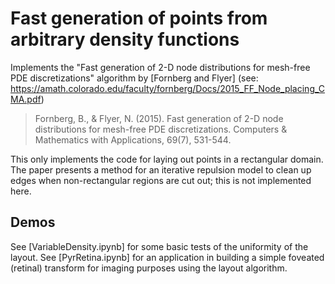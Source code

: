# Fast generation of points from arbitrary density functions

Implements the "Fast generation of 2-D node distributions for mesh-free PDE discretizations" algorithm by [Fornberg and Flyer] (see: https://amath.colorado.edu/faculty/fornberg/Docs/2015_FF_Node_placing_CMA.pdf)

>Fornberg, B., & Flyer, N. (2015). Fast generation of 2-D node distributions for mesh-free PDE discretizations. Computers & Mathematics with Applications, 69(7), 531-544.

This only implements the code for laying out points in a rectangular domain. The paper presents a method for an iterative repulsion model to clean up edges when non-rectangular regions are cut out; this is not implemented here.

## Demos

See [VariableDensity.ipynb] for some basic tests of the uniformity of the layout. See [PyrRetina.ipynb] for an application in building a simple foveated (retinal) transform for imaging purposes using the layout algorithm.


